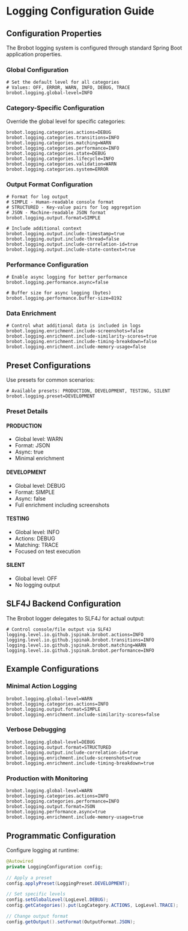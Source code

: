 # Logging Configuration Guide

## Configuration Properties

The Brobot logging system is configured through standard Spring Boot application properties.

### Global Configuration

```properties
# Set the default level for all categories
# Values: OFF, ERROR, WARN, INFO, DEBUG, TRACE
brobot.logging.global-level=INFO
```

### Category-Specific Configuration

Override the global level for specific categories:

```properties
brobot.logging.categories.actions=DEBUG
brobot.logging.categories.transitions=INFO
brobot.logging.categories.matching=WARN
brobot.logging.categories.performance=INFO
brobot.logging.categories.state=DEBUG
brobot.logging.categories.lifecycle=INFO
brobot.logging.categories.validation=WARN
brobot.logging.categories.system=ERROR
```

### Output Format Configuration

```properties
# Format for log output
# SIMPLE - Human-readable console format
# STRUCTURED - Key-value pairs for log aggregation
# JSON - Machine-readable JSON format
brobot.logging.output.format=SIMPLE

# Include additional context
brobot.logging.output.include-timestamp=true
brobot.logging.output.include-thread=false
brobot.logging.output.include-correlation-id=true
brobot.logging.output.include-state-context=true
```

### Performance Configuration

```properties
# Enable async logging for better performance
brobot.logging.performance.async=false

# Buffer size for async logging (bytes)
brobot.logging.performance.buffer-size=8192
```

### Data Enrichment

```properties
# Control what additional data is included in logs
brobot.logging.enrichment.include-screenshots=false
brobot.logging.enrichment.include-similarity-scores=true
brobot.logging.enrichment.include-timing-breakdown=false
brobot.logging.enrichment.include-memory-usage=false
```

## Preset Configurations

Use presets for common scenarios:

```properties
# Available presets: PRODUCTION, DEVELOPMENT, TESTING, SILENT
brobot.logging.preset=DEVELOPMENT
```

### Preset Details

#### PRODUCTION
- Global level: WARN
- Format: JSON
- Async: true
- Minimal enrichment

#### DEVELOPMENT
- Global level: DEBUG
- Format: SIMPLE
- Async: false
- Full enrichment including screenshots

#### TESTING
- Global level: INFO
- Actions: DEBUG
- Matching: TRACE
- Focused on test execution

#### SILENT
- Global level: OFF
- No logging output

## SLF4J Backend Configuration

The Brobot logger delegates to SLF4J for actual output:

```properties
# Control console/file output via SLF4J
logging.level.io.github.jspinak.brobot.actions=INFO
logging.level.io.github.jspinak.brobot.transitions=INFO
logging.level.io.github.jspinak.brobot.matching=WARN
logging.level.io.github.jspinak.brobot.performance=INFO
```

## Example Configurations

### Minimal Action Logging
```properties
brobot.logging.global-level=WARN
brobot.logging.categories.actions=INFO
brobot.logging.output.format=SIMPLE
brobot.logging.enrichment.include-similarity-scores=false
```

### Verbose Debugging
```properties
brobot.logging.global-level=DEBUG
brobot.logging.output.format=STRUCTURED
brobot.logging.output.include-correlation-id=true
brobot.logging.enrichment.include-screenshots=true
brobot.logging.enrichment.include-timing-breakdown=true
```

### Production with Monitoring
```properties
brobot.logging.global-level=WARN
brobot.logging.categories.actions=INFO
brobot.logging.categories.performance=INFO
brobot.logging.output.format=JSON
brobot.logging.performance.async=true
brobot.logging.enrichment.include-memory-usage=true
```

## Programmatic Configuration

Configure logging at runtime:

```java
@Autowired
private LoggingConfiguration config;

// Apply a preset
config.applyPreset(LoggingPreset.DEVELOPMENT);

// Set specific levels
config.setGlobalLevel(LogLevel.DEBUG);
config.getCategories().put(LogCategory.ACTIONS, LogLevel.TRACE);

// Change output format
config.getOutput().setFormat(OutputFormat.JSON);
```